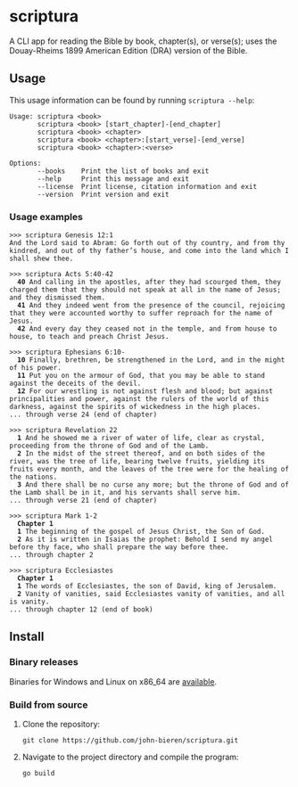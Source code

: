 # scriptura

A CLI app for reading the Bible by book, chapter(s), or verse(s); uses the Douay-Rheims 1899 American Edition (DRA) version of the Bible.

## Usage

This usage information can be found by running `scriptura --help`:

```
Usage: scriptura <book>
       scriptura <book> [start_chapter]-[end_chapter]
       scriptura <book> <chapter>
       scriptura <book> <chapter>:[start_verse]-[end_verse]
       scriptura <book> <chapter>:<verse>

Options:
       --books    Print the list of books and exit
       --help     Print this message and exit
       --license  Print license, citation information and exit
       --version  Print version and exit
```

### Usage examples

<pre>
<code>>>> scriptura Genesis 12:1
And the Lord said to Abram: Go forth out of thy country, and from thy kindred, and out of thy father’s house, and come into the land which I shall shew thee.
</code></pre>
<pre>
<code>>>> scriptura Acts 5:40-42
  <b>40</b> And calling in the apostles, after they had scourged them, they charged them that they should not speak at all in the name of Jesus; and they dismissed them.
  <b>41</b> And they indeed went from the presence of the council, rejoicing that they were accounted worthy to suffer reproach for the name of Jesus.
  <b>42</b> And every day they ceased not in the temple, and from house to house, to teach and preach Christ Jesus.
</code></pre>
<pre>
<code>>>> scriptura Ephesians 6:10-
  <b>10</b> Finally, brethren, be strengthened in the Lord, and in the might of his power.
  <b>11</b> Put you on the armour of God, that you may be able to stand against the deceits of the devil.
  <b>12</b> For our wrestling is not against flesh and blood; but against principalities and power, against the rulers of the world of this darkness, against the spirits of wickedness in the high places.
... through verse 24 (end of chapter)
</code></pre>
<pre>
<code>>>> scriptura Revelation 22
  <b>1</b> And he showed me a river of water of life, clear as crystal, proceeding from the throne of God and of the Lamb.
  <b>2</b> In the midst of the street thereof, and on both sides of the river, was the tree of life, bearing twelve fruits, yielding its fruits every month, and the leaves of the tree were for the healing of the nations.
  <b>3</b> And there shall be no curse any more; but the throne of God and of the Lamb shall be in it, and his servants shall serve him.
... through verse 21 (end of chapter)
</code></pre>
<pre>
<code>>>> scriptura Mark 1-2
  <b>Chapter 1</b>
  <b>1</b> The beginning of the gospel of Jesus Christ, the Son of God.
  <b>2</b> As it is written in Isaias the prophet: Behold I send my angel before thy face, who shall prepare the way before thee.
... through chapter 2
</code></pre>
<pre>
<code>>>> scriptura Ecclesiastes
  <b>Chapter 1</b>
  <b>1</b> The words of Ecclesiastes, the son of David, king of Jerusalem.
  <b>2</b> Vanity of vanities, said Ecclesiastes vanity of vanities, and all is vanity.
... through chapter 12 (end of book)
</code></pre>

## Install

### Binary releases

Binaries for Windows and Linux on x86_64 are [available](https://github.com/john-bieren/scriptura/releases).

### Build from source

1. Clone the repository:
    ```
    git clone https://github.com/john-bieren/scriptura.git
    ```
2. Navigate to the project directory and compile the program:
    ```
    go build
    ```
